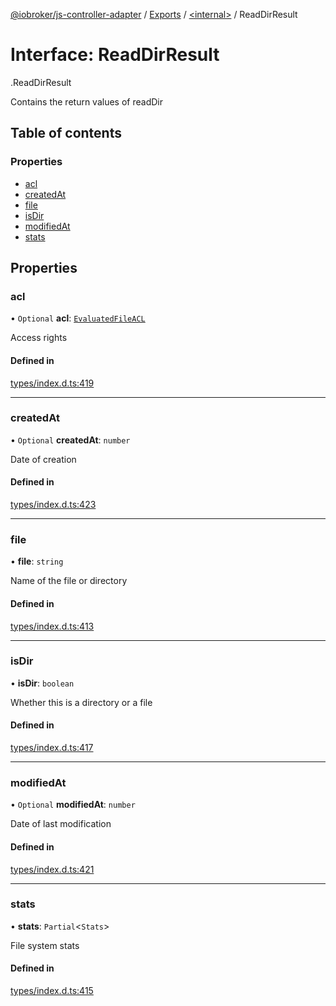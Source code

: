 [@iobroker/js-controller-adapter](../README.md) / [Exports](../modules.md) / [<internal\>](../modules/internal_.md) / ReadDirResult

# Interface: ReadDirResult

[<internal>](../modules/internal_.md).ReadDirResult

Contains the return values of readDir

## Table of contents

### Properties

- [acl](internal_.ReadDirResult.md#acl)
- [createdAt](internal_.ReadDirResult.md#createdat)
- [file](internal_.ReadDirResult.md#file)
- [isDir](internal_.ReadDirResult.md#isdir)
- [modifiedAt](internal_.ReadDirResult.md#modifiedat)
- [stats](internal_.ReadDirResult.md#stats)

## Properties

### acl

• `Optional` **acl**: [`EvaluatedFileACL`](internal_.EvaluatedFileACL.md)

Access rights

#### Defined in

[types/index.d.ts:419](https://github.com/ioBroker/ioBroker.js-controller/blob/33bf0c0e/packages/types/index.d.ts#L419)

___

### createdAt

• `Optional` **createdAt**: `number`

Date of creation

#### Defined in

[types/index.d.ts:423](https://github.com/ioBroker/ioBroker.js-controller/blob/33bf0c0e/packages/types/index.d.ts#L423)

___

### file

• **file**: `string`

Name of the file or directory

#### Defined in

[types/index.d.ts:413](https://github.com/ioBroker/ioBroker.js-controller/blob/33bf0c0e/packages/types/index.d.ts#L413)

___

### isDir

• **isDir**: `boolean`

Whether this is a directory or a file

#### Defined in

[types/index.d.ts:417](https://github.com/ioBroker/ioBroker.js-controller/blob/33bf0c0e/packages/types/index.d.ts#L417)

___

### modifiedAt

• `Optional` **modifiedAt**: `number`

Date of last modification

#### Defined in

[types/index.d.ts:421](https://github.com/ioBroker/ioBroker.js-controller/blob/33bf0c0e/packages/types/index.d.ts#L421)

___

### stats

• **stats**: `Partial`<`Stats`\>

File system stats

#### Defined in

[types/index.d.ts:415](https://github.com/ioBroker/ioBroker.js-controller/blob/33bf0c0e/packages/types/index.d.ts#L415)
